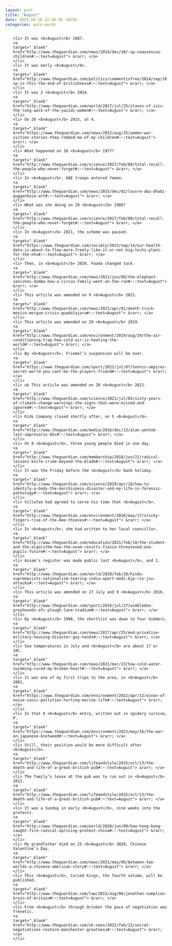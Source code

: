 ```yaml
---
layout: post
title: "August"
date: 2023-10-10 12:34:56 +0530
categories: auto-words
---
```

<ol>

    <li> It was <b>August</b> 1987.
    <a 
    target="_blank" 
    href="http://www.theguardian.com/news/2014/dec/10/-sp-ceausescus-children#:~:text=August"> &rarr; </a>
    </li>
    <li> It was early <b>August</b>.
    <a 
    target="_blank" 
    href="http://www.theguardian.com/politics/commentisfree/2014/sep/16/-sp-is-this-the-end-of-britishness#:~:text=August"> &rarr; </a>
    </li>
    <li> It was 2 <b>August</b> 2014.
    <a 
    target="_blank" 
    href="http://www.theguardian.com/world/2017/jul/25/slaves-of-isis-the-long-walk-of-the-yazidi-women#:~:text=August"> &rarr; </a>
    </li>
    <li> On 20 <b>August</b> 2015, at 4.
    <a 
    target="_blank" 
    href="https://www.theguardian.com/news/2022/aug/25/yemen-war-victims-stories-they-robbed-me-of-my-children#:~:text=August"> &rarr; </a>
    </li>
    <li> What happened on 16 <b>August</b> 1977?
    <a 
    target="_blank" 
    href="http://www.theguardian.com/science/2017/feb/08/total-recall-the-people-who-never-forget#:~:text=August"> &rarr; </a>
    </li>
    <li> In <b>August</b>, UAE troops entered Yemen.
    <a 
    target="_blank" 
    href="http://www.theguardian.com/news/2015/dec/02/louvre-abu-dhabi-guggenheim-art#:~:text=August"> &rarr; </a>
    </li>
    <li> What was she doing on 29 <b>August</b> 1980?
    <a 
    target="_blank" 
    href="http://www.theguardian.com/science/2017/feb/08/total-recall-the-people-who-never-forget#:~:text=August"> &rarr; </a>
    </li>
    <li> In <b>August</b> 2021, the scheme was paused.
    <a 
    target="_blank" 
    href="https://www.theguardian.com/society/2023/sep/14/our-health-data-is-about-to-flow-more-freely-like-it-or-not-big-techs-plans-for-the-nhs#:~:text=August"> &rarr; </a>
    </li>
    <li> Then, in <b>August</b> 2020, Faada changed tack.
    <a 
    target="_blank" 
    href="http://www.theguardian.com/news/2021/jun/08/the-elephant-vanishes-dumba-how-a-circus-family-went-on-the-run#:~:text=August"> &rarr; </a>
    </li>
    <li> This article was amended on 9 <b>August</b> 2021.
    <a 
    target="_blank" 
    href="http://www.theguardian.com/news/2021/apr/01/death-truck-mexico-morgue-crisis-guadalajara#:~:text=August"> &rarr; </a>
    </li>
    <li> This article was amended on 29 <b>August</b> 2019.
    <a 
    target="_blank" 
    href="http://www.theguardian.com/environment/2019/aug/29/the-air-conditioning-trap-how-cold-air-is-heating-the-world#:~:text=August"> &rarr; </a>
    </li>
    <li> By <b>August</b>, Friemel’s suspension will be over.
    <a 
    target="_blank" 
    href="https://www.theguardian.com/sport/2022/jul/07/tennis-umpires-secret-world-you-cant-be-the-players-friend#:~:text=August"> &rarr; </a>
    </li>
    <li> uk This article was amended on 20 <b>August</b> 2021.
    <a 
    target="_blank" 
    href="http://www.theguardian.com/science/2021/jul/05/sixty-years-of-climate-change-warnings-the-signs-that-were-missed-and-ignored#:~:text=August"> &rarr; </a>
    </li>
    <li> Kids Company closed shortly after, on 5 <b>August</b>.
    <a 
    target="_blank" 
    href="http://www.theguardian.com/media/2016/dec/13/alan-yentob-last-impresario-bbc#:~:text=August"> &rarr; </a>
    </li>
    <li> On 8 <b>August</b>, three young people died in one day.
    <a 
    target="_blank" 
    href="http://www.theguardian.com/membership/2018/jun/21/radical-lessons-knife-crime-beyond-the-blade#:~:text=August"> &rarr; </a>
    </li>
    <li> It was the Friday before the <b>August</b> bank holiday.
    <a 
    target="_blank" 
    href="http://www.theguardian.com/science/2019/apr/18/how-to-identify-a-body-the-marchioness-disaster-and-my-life-in-forensic-pathology#:~:text=August"> &rarr; </a>
    </li>
    <li> Villafan had agreed to serve his time that <b>August</b>.
    <a 
    target="_blank" 
    href="http://www.theguardian.com/environment/2016/may/17/sticky-fingers-rise-of-the-bee-thieves#:~:text=August"> &rarr; </a>
    </li>
    <li> In <b>August</b>, she had written to her local councillor.
    <a 
    target="_blank" 
    href="http://www.theguardian.com/education/2021/feb/18/the-student-and-the-algorithm-how-the-exam-results-fiasco-threatened-one-pupils-future#:~:text=August"> &rarr; </a>
    </li>
    <li> Assam’s register was made public last <b>August</b>, and 1.
    <a 
    target="_blank" 
    href="http://www.theguardian.com/world/2020/feb/20/hindu-supremacists-nationalism-tearing-india-apart-modi-bjp-rss-jnu-attacks#:~:text=August"> &rarr; </a>
    </li>
    <li> This article was amended on 27 July and 9 <b>August</b> 2016.
    <a 
    target="_blank" 
    href="http://www.theguardian.com/sport/2016/jul/27/wimbledon-greyhounds-afc-plough-lane-stadium#:~:text=August"> &rarr; </a>
    </li>
    <li> By <b>August</b> 1996, the shortlist was down to four bidders.
    <a 
    target="_blank" 
    href="http://www.theguardian.com/news/2017/apr/25/mod-privatise-military-housing-disaster-guy-hands#:~:text=August"> &rarr; </a>
    </li>
    <li> Sea temperatures in July and <b>August</b> are about 17 or 18C.
    <a 
    target="_blank" 
    href="http://www.theguardian.com/news/2021/mar/23/how-cold-water-swimming-cured-my-broken-heart#:~:text=August"> &rarr; </a>
    </li>
    <li> It was one of my first trips to the area, in <b>August</b> 2001.
    <a 
    target="_blank" 
    href="https://www.theguardian.com/environment/2022/apr/12/ocean-of-noise-sonic-pollution-hurting-marine-life#:~:text=August"> &rarr; </a>
    </li>
    <li> In that 9 <b>August</b> entry, written out in spidery cursive, P.
    <a 
    target="_blank" 
    href="https://www.theguardian.com/environment/2023/may/16/the-war-on-japanese-knotweed#:~:text=August"> &rarr; </a>
    </li>
    <li> Still, their position would be more difficult after <b>August</b>.
    <a 
    target="_blank" 
    href="http://www.theguardian.com/lifeandstyle/2015/oct/13/the-death-and-life-of-a-great-british-pub#:~:text=August"> &rarr; </a>
    </li>
    <li> The family’s lease at the pub was to run out in <b>August</b> 2012.
    <a 
    target="_blank" 
    href="http://www.theguardian.com/lifeandstyle/2015/oct/13/the-death-and-life-of-a-great-british-pub#:~:text=August"> &rarr; </a>
    </li>
    <li> It was a Sunday in early <b>August</b>, nine weeks into the protests.
    <a 
    target="_blank" 
    href="http://www.theguardian.com/world/2020/jun/09/how-hong-kong-caught-fire-radical-uprising-protest-china#:~:text=August"> &rarr; </a>
    </li>
    <li> My grandfather died on 25 <b>August</b> 2020, Chinese Valentine’s Day.
    <a 
    target="_blank" 
    href="http://www.theguardian.com/news/2021/may/06/between-two-worlds-a-chinese-american-story#:~:text=August"> &rarr; </a>
    </li>
    <li> This <b>August</b>, Cursed Kings, the fourth volume, will be published.
    <a 
    target="_blank" 
    href="http://www.theguardian.com/law/2015/aug/06/jonathan-sumption-brain-of-britain#:~:text=August"> &rarr; </a>
    </li>
    <li> From <b>August</b> through October the pace of negotiation was frenetic.
    <a 
    target="_blank" 
    href="http://www.theguardian.com/uk-news/2015/feb/12/secret-negotiations-restore-manchester-greatness#:~:text=August"> &rarr; </a>
    </li>
